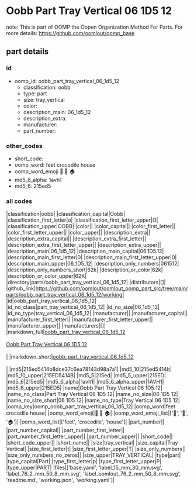 # Oobb Part Tray Vertical 06 1D5 12  

note: This is part of OOMP the Oopen Organization Method For Parts. For more details: https://github.com/oomlout/oomp_base

##  part details





### id
* oomp_id: oobb_part_tray_vertical_06_1d5_12
  * classification: oobb
  * type: part
  * size: tray_vertical
  * color: 
  * description_main: 06_1d5_12
  * description_extra: 
  * manufacturer: 
  * part_number: 

### other_codes
* short_code: 
* oomp_word: feet crocodile house
* oomp_word_emoji :feet: :crocodile: :house:
* md5_6_alpha: 1avh1
* md5_6: 215ed5

### all codes 
|classification|oobb|
|classification_capital|Oobb|
|classification_first_letter|o|
|classification_first_letter_upper|O|
|classification_upper|OOBB|
|color||
|color_capital||
|color_first_letter||
|color_first_letter_upper||
|color_upper||
|description_extra||
|description_extra_capital||
|description_extra_first_letter||
|description_extra_first_letter_upper||
|description_extra_upper||
|description_main|06_1d5_12|
|description_main_capital|06.1D5.12|
|description_main_first_letter|0|
|description_main_first_letter_upper|0|
|description_main_upper|06_1D5_12|
|description_only_numbers|061512|
|description_only_numbers_short|62k|
|description_or_color|62k|
|description_or_color_upper|62K|
|directory|parts/oobb_part_tray_vertical_06_1d5_12|
|distributors|[]|
|github_link|https://github.com/oomlout/oomlout_oomp_part_src/tree/main/parts/oobb_part_tray_vertical_06_1d5_12/working|
|id|oobb_part_tray_vertical_06_1d5_12|
|id_no_class|part_tray_vertical_06_1d5_12|
|id_no_size|06_1d5_12|
|id_no_type|tray_vertical_06_1d5_12|
|manufacturer||
|manufacturer_capital||
|manufacturer_first_letter||
|manufacturer_first_letter_upper||
|manufacturer_upper||
|manufacturers|[]|
|markdown_full|[oobb_part_tray_vertical_06_1d5_12](https://github.com/oomlout/oomlout_oomp_part_src/tree/main/parts/oobb_part_tray_vertical_06_1d5_12/working)<br>[](https://github.com/oomlout/oomlout_oomp_part_src/tree/main/parts/oobb_part_tray_vertical_06_1d5_12/working)<br>[Oobb Part Tray Vertical 06 1D5 12](https://github.com/oomlout/oomlout_oomp_part_src/tree/main/parts/oobb_part_tray_vertical_06_1d5_12/working)<br><br>|
|markdown_short|[oobb_part_tray_vertical_06_1d5_12](https://github.com/oomlout/oomlout_oomp_part_src/tree/main/parts/oobb_part_tray_vertical_06_1d5_12/working)<br><br>|
|md5|215ed5414b8dce37c6ea78143d98a7a1|
|md5_10|215ed5414b|
|md5_10_upper|215ED5414B|
|md5_5|215ed|
|md5_5_upper|215ED|
|md5_6|215ed5|
|md5_6_alpha|1avh1|
|md5_6_alpha_upper|1AVH1|
|md5_6_upper|215ED5|
|name|Oobb Part Tray Vertical 06 1D5 12|
|name_no_class|Part Tray Vertical 06 1D5 12|
|name_no_size|06 1D5 12|
|name_no_size_short|06 1D5 12|
|name_no_type|Tray Vertical 06 1D5 12|
|oomp_key|oomp_oobb_part_tray_vertical_06_1d5_12|
|oomp_word|feet crocodile house|
|oomp_word_emoji|:feet: :crocodile: :house:|
|oomp_word_emoji_list|[':feet:', ':crocodile:', ':house:']|
|oomp_word_list|['feet', 'crocodile', 'house']|
|part_number||
|part_number_capital||
|part_number_first_letter||
|part_number_first_letter_upper||
|part_number_upper||
|short_code||
|short_code_upper||
|short_name||
|size|tray_vertical|
|size_capital|Tray Vertical|
|size_first_letter|t|
|size_first_letter_upper|T|
|size_only_numbers||
|size_only_numbers_no_zeros||
|size_upper|TRAY_VERTICAL|
|type|part|
|type_capital|Part|
|type_first_letter|p|
|type_first_letter_upper|P|
|type_upper|PART|
|files|['base.yaml', 'label_15_mm_30_mm.svg', 'label_76_2_mm_50_8_mm.svg', 'label_oomlout_76_2_mm_50_8_mm.svg', 'readme.md', 'working.json', 'working.yaml']|
